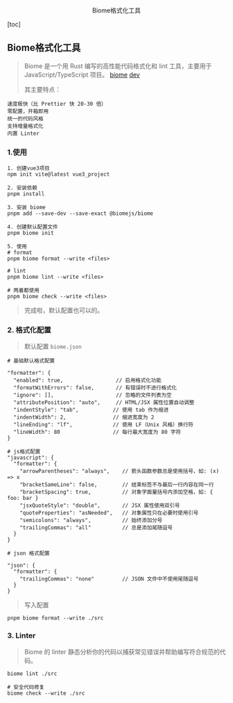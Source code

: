<center>Biome格式化工具</center>





[toc]









## Biome格式化工具

> Biome 是一个用 Rust 编写的高性能代码格式化和 lint 工具，主要用于 JavaScript/TypeScript 项目。 [biome](https://github.com/biomejs/biome) [dev](https://biomejs.dev/)
>
> 其主要特点：

```shell
速度极快（比 Prettier 快 20-30 倍）
零配置，开箱即用
统一的代码风格
支持增量格式化
内置 Linter
```









### 1.使用

```shell
1. 创建vue3项目
npm init vite@latest vue3_project

2. 安装依赖
pnpm install 

3. 安装 biome
pnpm add --save-dev --save-exact @biomejs/biome

4. 创建默认配置文件
pnpm biome init

5. 使用
# format
pnpm biome format --write <files>

# lint
pnpm biome lint --write <files>

# 两着都使用
pnpm biome check --write <files>
```

> 完成啦，默认配置也可以的。





### 2. 格式化配置

> 默认配置 `biome.json`

```shell
# 基础默认格式配置

"formatter": {
  "enabled": true,                 // 启用格式化功能
  "formatWithErrors": false,       // 有错误时不进行格式化
  "ignore": [],                    // 忽略的文件列表为空
  "attributePosition": "auto",     // HTML/JSX 属性位置自动调整
  "indentStyle": "tab",           // 使用 tab 作为缩进
  "indentWidth": 2,               // 缩进宽度为 2
  "lineEnding": "lf",             // 使用 LF（Unix 风格）换行符
  "lineWidth": 80                 // 每行最大宽度为 80 字符
}

# js格式配置
"javascript": {
  "formatter": {
    "arrowParentheses": "always",    // 箭头函数参数总是使用括号，如: (x) => x
    "bracketSameLine": false,        // 结束标签不与最后一行内容在同一行
    "bracketSpacing": true,          // 对象字面量括号内添加空格，如: { foo: bar }
    "jsxQuoteStyle": "double",       // JSX 属性使用双引号
    "quoteProperties": "asNeeded",   // 对象属性只在必要时使用引号
    "semicolons": "always",          // 始终添加分号
    "trailingCommas": "all"          // 总是添加尾随逗号
  }
}

# json 格式配置

"json": {
  "formatter": {
    "trailingCommas": "none"         // JSON 文件中不使用尾随逗号
  }
}
```

> 写入配置

```shell
pnpm biome format --write ./src
```







### 3. Linter

> Biome 的 linter 静态分析你的代码以捕获常见错误并帮助编写符合规范的代码。

```shell
biome lint ./src

# 安全代码修复
biome check --write ./src
```


